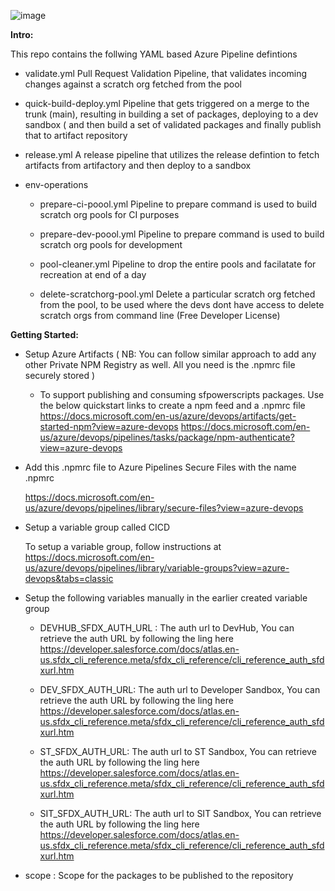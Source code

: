 ![image](https://gblobscdn.gitbook.com/assets%2F-MI39dIf1BuKlg_oSIG_%2F-MersLlsLMydZ6V7hfP-%2F-MersUtb9fBk1m9NMuMc%2Fflowdiagram_revised.png?alt=media&token=b613b0a8-99e3-4702-8f38-033cb1d7700d)


**Intro:**

This repo contains the follwing YAML based Azure Pipeline defintions

-  validate.yml
   Pull Request Validation Pipeline, that validates incoming changes against a scratch org fetched from the pool
   
- quick-build-deploy.yml
   Pipeline that gets triggered on a merge to the trunk (main), resulting in building a set of packages, deploying to a dev sandbox ( and then build a set of validated packages and finally publish that to artifact repository

- release.yml
   A release pipeline that utilizes the release defintion to fetch artifacts from artifactory and then deploy to a sandbox 


- env-operations
  - prepare-ci-poool.yml
     Pipeline to prepare command is used to build scratch org pools for CI purposes

  - prepare-dev-poool.yml
     Pipeline to prepare command is used to build scratch org pools for development
   
  - pool-cleaner.yml
     Pipeline to drop the entire pools and facilatate for recreation at end of a day

  - delete-scratchorg-pool.yml
     Delete a particular scratch org fetched from the pool, to be used where the devs dont have access to delete scratch orgs from command line (Free Developer License) 

**Getting Started:**

- Setup Azure Artifacts ( NB: You can follow similar approach to add any other Private NPM Registry as well. All you need is the .npmrc file securely stored )

  - To support publishing and consuming sfpowerscripts packages. Use the below quickstart links to create a npm feed and a .npmrc file
     https://docs.microsoft.com/en-us/azure/devops/artifacts/get-started-npm?view=azure-devops 
     https://docs.microsoft.com/en-us/azure/devops/pipelines/tasks/package/npm-authenticate?view=azure-devops

- Add this .npmrc file to Azure Pipelines Secure Files with the name .npmrc 
   
     https://docs.microsoft.com/en-us/azure/devops/pipelines/library/secure-files?view=azure-devops
   

- Setup a variable group  called CICD 

   To setup a variable group, follow instructions at 
   https://docs.microsoft.com/en-us/azure/devops/pipelines/library/variable-groups?view=azure-devops&tabs=classic

- Setup the following variables manually in the earlier created variable group

  - DEVHUB_SFDX_AUTH_URL   : The auth url to DevHub, You can retrieve the auth URL by following the ling here https://developer.salesforce.com/docs/atlas.en-us.sfdx_cli_reference.meta/sfdx_cli_reference/cli_reference_auth_sfdxurl.htm

  - DEV_SFDX_AUTH_URL: The auth url to Developer Sandbox, You can retrieve the auth URL by following the ling here https://developer.salesforce.com/docs/atlas.en-us.sfdx_cli_reference.meta/sfdx_cli_reference/cli_reference_auth_sfdxurl.htm

  - ST_SFDX_AUTH_URL: The auth url to ST Sandbox, You can retrieve the auth URL by following the ling here https://developer.salesforce.com/docs/atlas.en-us.sfdx_cli_reference.meta/sfdx_cli_reference/cli_reference_auth_sfdxurl.htm

  - SIT_SFDX_AUTH_URL: The auth url to SIT Sandbox, You can retrieve the auth URL by following the ling here https://developer.salesforce.com/docs/atlas.en-us.sfdx_cli_reference.meta/sfdx_cli_reference/cli_reference_auth_sfdxurl.htm

 -  scope : Scope for the packages to be published to the repository 


